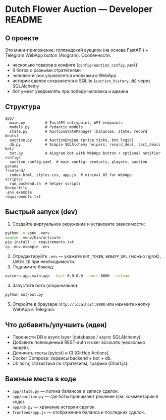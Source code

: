 # Dutch Flower Auction — Developer README

## О проекте
Это мини-приложение: голландский аукцион (на основе FastAPI) + Telegram WebApp button (Aiogram).
Особенности:
- несколько товаров в конфиге (`config/auction_config.yaml`)
- 6 ботов с разными стратегиями
- человек-игрок управляется кнопками в WebApp
- история сделок сохраняется в SQLite (`auction_history.db`) через SQLAlchemy
- бот умеет уведомлять при победе человека и админа

## Структура
```
app/
  main.py         # FastAPI entrypoint, API endpoints
  models.py       # Pydantic models
  state.py        # AuctionStateManager (balances, state, record deals)
  auction.py      # AuctionEngine (price ticks, bot logic)
  db.py           # Simple SQLAlchemy helpers: record_deal, last_deals
bot/
  bot.py          # Aiogram bot with WebApp button + optional notifier
config/
  auction_config.yaml  # main config: products, players, auction params
frontend/
  index.html, styles.css, app.js  # minimal UI for WebApp
scripts/
  run_backend.sh  # helper scripts
Dockerfile
.env.example
requirements.txt
```

## Быстрый запуск (dev)
1. Создайте виртуальное окружение и установите зависимости:
```bash
python -m venv .venv
source .venv/bin/activate
pip install -r requirements.txt
cp .env.example .env
```
2. Отредактируйте `.env` — укажите `BOT_TOKEN`, `WEBAPP_URL` (можно ngrok), `ADMIN_ID` при необходимости.
3. Поднимите бэкенд:
```bash
uvicorn app.main:app --host 0.0.0.0 --port 8000 --reload
```
4. Запустите бота (опционально):
```bash
python bot/bot.py
```
5. Откройте в браузере `http://localhost:8000` или нажмите кнопку WebApp в Telegram.

## Что добавить/улучшить (идеи)
- Перенести DB в async layer (databases / async SQLAlchemy).
- Добавить полноценный REST-auth и user accounts (несколько людей).
- Допилить тесты (pytest) и CI (GitHub Actions).
- Docker Compose: сервисы backend + bot + db.
- UI: логи, статистика по стратегиям, графики (Chart.js).

## Важные места в коде
- `app/state.py` — логика балансов и записи сделок.
- `app/auction.py` — где боты принимают решение (см. комментарии в коде).
- `app/db.py` — хранение истории сделок.
- `frontend/app.js` — отображение баланса и последних сделок.
